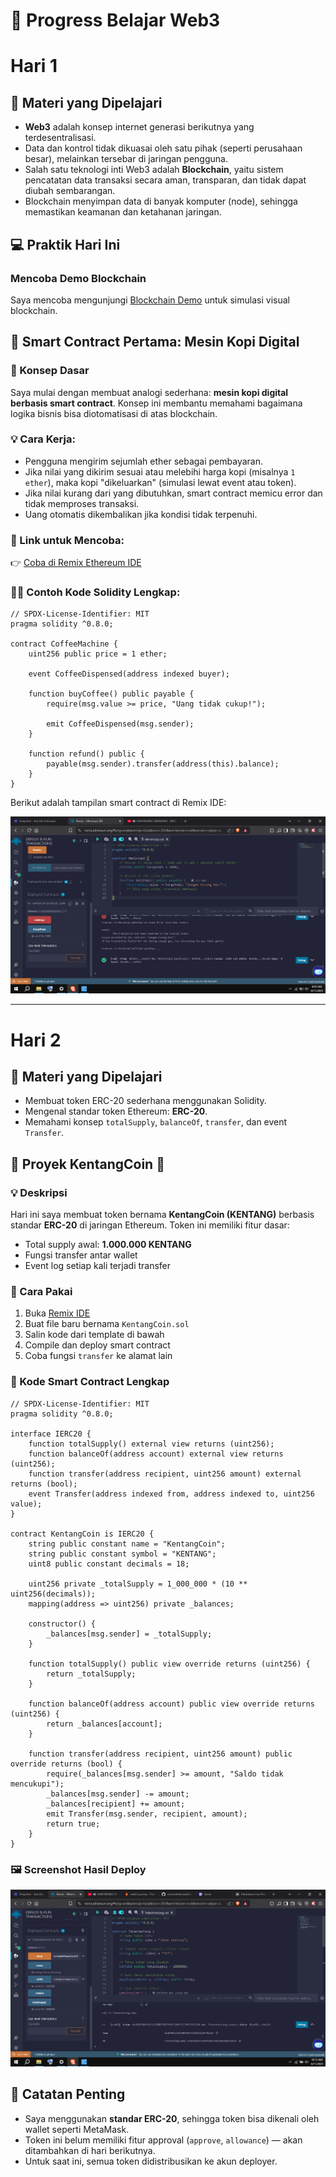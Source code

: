 

# 📘 Progress Belajar Web3

 # Hari 1

## 🧠 Materi yang Dipelajari

- **Web3** adalah konsep internet generasi berikutnya yang terdesentralisasi.
- Data dan kontrol tidak dikuasai oleh satu pihak (seperti perusahaan besar), melainkan tersebar di jaringan pengguna.
- Salah satu teknologi inti Web3 adalah **Blockchain**, yaitu sistem pencatatan data transaksi secara aman, transparan, dan tidak dapat diubah sembarangan.
- Blockchain menyimpan data di banyak komputer (node), sehingga memastikan keamanan dan ketahanan jaringan.

## 💻 Praktik Hari Ini

### Mencoba Demo Blockchain
Saya mencoba mengunjungi [Blockchain Demo](https://blockchaindemo.io/) untuk simulasi visual blockchain.

## 📜 Smart Contract Pertama: Mesin Kopi Digital

### 🧩 Konsep Dasar

Saya mulai dengan membuat analogi sederhana: **mesin kopi digital berbasis smart contract**. Konsep ini membantu memahami bagaimana logika bisnis bisa diotomatisasi di atas blockchain.

### 💡 Cara Kerja:
- Pengguna mengirim sejumlah ether sebagai pembayaran.
- Jika nilai yang dikirim sesuai atau melebihi harga kopi (misalnya `1 ether`), maka kopi "dikeluarkan" (simulasi lewat event atau token).
- Jika nilai kurang dari yang dibutuhkan, smart contract memicu error dan tidak memproses transaksi.
- Uang otomatis dikembalikan jika kondisi tidak terpenuhi.



### 🔗 Link untuk Mencoba:
👉 [Coba di Remix Ethereum IDE](https://remix.ethereum.org/)

### 🧑‍💻 Contoh Kode Solidity Lengkap:

```solidity
// SPDX-License-Identifier: MIT
pragma solidity ^0.8.0;

contract CoffeeMachine {
    uint256 public price = 1 ether;

    event CoffeeDispensed(address indexed buyer);

    function buyCoffee() public payable {
        require(msg.value >= price, "Uang tidak cukup!");

        emit CoffeeDispensed(msg.sender);
    }

    function refund() public {
        payable(msg.sender).transfer(address(this).balance);
    }
}
```

Berikut adalah tampilan smart contract di Remix IDE:

![Smart Contract Mesin Kopi](day1/coffee-contract.png)

---

# Hari 2

## 🧠 Materi yang Dipelajari
- Membuat token ERC-20 sederhana menggunakan Solidity.
- Mengenal standar token Ethereum: **ERC-20**.
- Memahami konsep `totalSupply`, `balanceOf`, `transfer`, dan event `Transfer`.

## 🚀 Proyek KentangCoin 🥔

### 💡 Deskripsi
Hari ini saya membuat token bernama **KentangCoin (KENTANG)** berbasis standar **ERC-20** di jaringan Ethereum. Token ini memiliki fitur dasar:
- Total supply awal: **1.000.000 KENTANG**
- Fungsi transfer antar wallet
- Event log setiap kali terjadi transfer

### 🔧 Cara Pakai
1. Buka [Remix IDE](https://remix.ethereum.org/)
2. Buat file baru bernama `KentangCoin.sol`
3. Salin kode dari template di bawah
4. Compile dan deploy smart contract
5. Coba fungsi `transfer` ke alamat lain

### 📄 Kode Smart Contract Lengkap

```solidity
// SPDX-License-Identifier: MIT
pragma solidity ^0.8.0;

interface IERC20 {
    function totalSupply() external view returns (uint256);
    function balanceOf(address account) external view returns (uint256);
    function transfer(address recipient, uint256 amount) external returns (bool);
    event Transfer(address indexed from, address indexed to, uint256 value);
}

contract KentangCoin is IERC20 {
    string public constant name = "KentangCoin";
    string public constant symbol = "KENTANG";
    uint8 public constant decimals = 18;

    uint256 private _totalSupply = 1_000_000 * (10 ** uint256(decimals));
    mapping(address => uint256) private _balances;

    constructor() {
        _balances[msg.sender] = _totalSupply;
    }

    function totalSupply() public view override returns (uint256) {
        return _totalSupply;
    }

    function balanceOf(address account) public view override returns (uint256) {
        return _balances[account];
    }

    function transfer(address recipient, uint256 amount) public override returns (bool) {
        require(_balances[msg.sender] >= amount, "Saldo tidak mencukupi");
        _balances[msg.sender] -= amount;
        _balances[recipient] += amount;
        emit Transfer(msg.sender, recipient, amount);
        return true;
    }
}
```

### 🖼️ Screenshot Hasil Deploy

![Hasil Deploy KentangCoin di Remix](day2/kentangcoin.png)




## 📌 Catatan Penting
- Saya menggunakan **standar ERC-20**, sehingga token bisa dikenali oleh wallet seperti MetaMask.
- Token ini belum memiliki fitur approval (`approve`, `allowance`) — akan ditambahkan di hari berikutnya.
- Untuk saat ini, semua token didistribusikan ke akun deployer.

